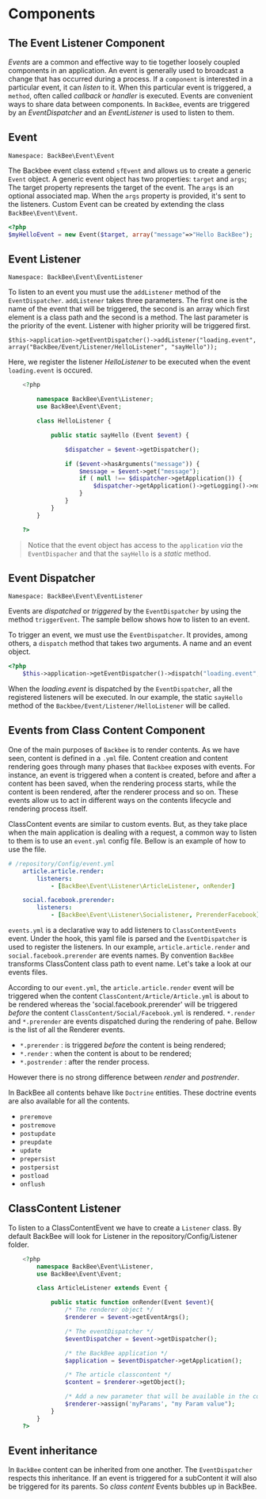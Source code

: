 # Components

## The Event Listener Component

*Events* are a common and effective way to tie together loosely coupled components in an application.
An event is generally used to broadcast a change that has occurred during a process. If a `component` is
interested in a particular event, it can *listen* to it. When this particular event is triggered, a `method`,
often called *callback* or *handler* is executed. Events are convenient ways to share
data between components.
In `BackBee`, events are triggered by an *EventDispatcher* and an *EventListener* is used to listen to them.

## Event

`Namespace: BackBee\Event\Event`

The Backbee event class extend `sfEvent` and allows us to create a generic `Event` object.
A generic event object has two properties: `target` and `args`;
The target property represents the target of the event. The `args` is an optional associated map.
When the `args` property is provided, it's sent to the listeners.
Custom Event can be created by extending the class `BackBee\Event\Event`.

```php
<?php
$myHelloEvent = new Event($target, array("message"=>"Hello BackBee");

```

## Event Listener
`Namespace: BackBee\Event\EventListener`

To listen to an event you must use the `addListener` method of the `EventDispatcher`.
`addListener` takes three parameters. The first one is the name of the event that will be triggered, the second is an array which first element
is a class path and the second is a method. The last parameter is the priority of the event. Listener with higher priority will be triggered first.

    $this->application->getEventDispatcher()->addListener("loading.event", array("BackBee/Event/Listener/HelloListener", "sayHello"));

Here, we register the listener *HelloListener* to be executed when the event `loading.event` is occured.

```php
    <?php

        namespace BackBee\Event\Listener;
        use BackBee\Event\Event;

        class HelloListener {

            public static sayHello (Event $event) {

                $dispatcher = $event->getDispatcher();

                if ($event->hasArguments("message")) {
                    $message = $event->get("message");
                    if ( null !== $dispatcher->getApplication()) {
                        $dispatcher->getApplication()->getLogging()->notice($message);
                    }
                }
            }
        }

    ?>
```

> Notice that the event object has access to the `application` *via* the `EventDispacher` and that the `sayHello` is a *static* method.

## Event Dispatcher

`Namespace: BackBee\Event\EventListener`

Events are *dispatched* or *triggered* by the `EventDispatcher` by using the method `triggerEvent`. The sample bellow shows how to listen to an event.

To trigger an event, we must use the `EventDispatcher`. It provides, among others, a `dispatch` method that takes two arguments. A name and an event object.

```php
<?php
    $this->application->getEventDispatcher()->dispatch("loading.event", $myHelloEvent);
```

When the *loading.event* is dispatched by the `EventDispatcher`, all the registered listeners will be executed. In our example,
the static `sayHello` method of the `Backbee/Event/Listener/HelloListener` will be called.

## Events from Class Content Component

One of the main purposes of `Backbee` is to render contents. As we have seen,
content is defined in a `.yml` file. Content creation and content rendering goes
through many phases that `Backbee` exposes with events. For instance, an event is triggered
when a content is created, before and after a content has been saved, when the rendering process starts, while the content is been rendered, after the renderer process and so on. These events
allow us to act in different ways on the contents lifecycle and rendering process itself.

ClassContent events are similar to custom events. But, as they take place when the main application
is dealing with a request, a common way to listen to them is to use an `event.yml` config file.
Bellow is an example of how to use the file.

```yaml
# /repository/Config/event.yml
    article.article.render:
        listeners:
            - [BackBee\Event\Listener\ArticleListener, onRender]

    social.facebook.prerender:
        listeners:
            - [BackBee\Event\Listener\Socialistener, PrerenderFacebook]
```

`events.yml` is a declarative way to add listeners to `ClassContentEvents` event. Under the hook,
this yaml file is parsed and the `EventDispatcher` is used to register the listeners.
In our example,  `article.article.render` and `social.facebook.prerender` are events names.
By convention `BackBee` transforms ClassContent class path to event name. Let's take a look at our events files.

According to our `event.yml`, the `article.article.render` event will be triggered when
the content `ClassContent/Article/Article.yml` is about to be rendered whereas
the 'social.facebook.prerender' will be triggered *before* the content `ClassContent/Social/Facebook.yml`
is rendered.
`*.render`  and `*.prerender` are events dispatched during the rendering of pahe. Bellow is the list of
all the Renderer events.

- `*.prerender` : is triggered *before* the content is being rendered;
- `*.render` : when the content is about to be rendered;
- `*.postrender` : after the render process.

However there is no strong difference between *render* and *postrender*.

In BackBee all contents behave like `Doctrine` entities. These doctrine events are also available for all the contents.

- `preremove`
- `postremove`
- `postupdate`
- `preupdate`
- `update`
- `prepersist`
- `postpersist`
- `postload`
- `onflush`


## ClassContent Listener

To listen to a ClassContentEvent we have to create a `Listener` class. By default BackBee
will look for Listener in the repository/Config/Listener folder.

```php
    <?php
        namespace BackBee\Event\Listener,
        use BackBee\Event\Event;

        class ArticleListener extends Event {

            public static function onRender(Event $event){
                /* The renderer object */
                $renderer = $event->getEventArgs();

                /* The eventDispatcher */
                $eventDispatcher = $event->getDispatcher();

                /* the BackBee application */
                $application = $eventDispatcher->getApplication();

                /* The article classcontent */
                $content = $renderer->getObject();

                /* Add a new parameter that will be available in the content template */
                $renderer->assign('myParams', "my Param value");
            }
        }
    ?>
```

## Event inheritance
In `BackBee` content can be inherited from one another. The `EventDispatcher` respects this inheritance.
If an event is triggered for a subContent it will also be triggered for its parents. So *class content* Events bubbles up in BackBee.
